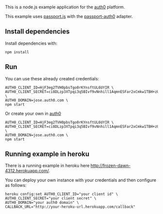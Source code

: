 This is a node.js example application for the [auth0](http://auth0.com) platform.

This example uses [passport.js](http://passportjs.org/) with the [passport-auth0](https://github.com/qraftlabs/passport-auth0) adapter.

## Install dependencies

Install dependencies with:

	npm install

## Run 

You can use these already created credentials:

	AUTH0_CLIENT_ID=HjF3eg2TVH0pbsTgo0rKYnsftUL6UYIR \
	AUTH0_CLIENT_SECRET=ci8DLzp3XTpqi3q5BIvf9vNnhill1AqmnESFar2xCmkw1TBH+zULawkDxjctMLFa \
	AUTH0_DOMAIN=jose.auth0.com \
	npm start

Or create your own in [auth0](http://app.auth0.com)

	AUTH0_CLIENT_ID=HjF3eg2TVH0pbsTgo0rKYnsftUL6UYIR \
	AUTH0_CLIENT_SECRET=ci8DLzp3XTpqi3q5BIvf9vNnhill1AqmnESFar2xCmkw1TBH+zULawkDxjctMLFa \
	AUTH0_DOMAIN=jose.auth0.com \
	npm start

## Running example in heroku

There is a running example in heroku here <http://frozen-dawn-4312.herokuapp.com/>.

You can deploy your own instance with your credentials and then configure as follows:

	heroku config:set AUTH0_CLIENT_ID="your client id" \
	AUTH0_CLIENT_SECRET="your client secret" \
	AUTH0_DOMAIN="your auth0 domain" \
	CALLBACK_URL="http://your-heroku-url.herokuapp.com/callback"
